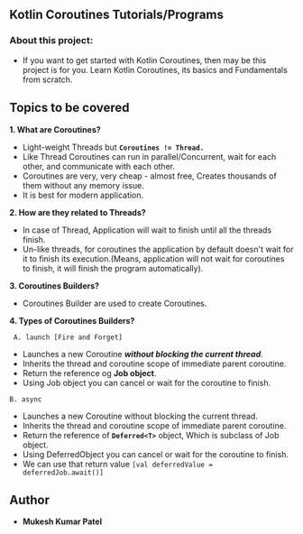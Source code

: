## Kotlin Coroutines Tutorials/Programs
### About this project:
* If you want to get started with Kotlin Coroutines, then may be this project is for you. Learn Kotlin Coroutines, its basics and Fundamentals from scratch. 
## Topics to be covered
**1. What are Coroutines?**
   - Light-weight Threads but **`Coroutines != Thread.`**
   - Like Thread Coroutines can run in parallel/Concurrent, wait for each other, and communicate with each other.
   - Coroutines are very, very cheap - almost free, Creates thousands of them without any memory issue.
   - It is best for modern application.

**2. How are they related to Threads?**
   - In case of Thread, Application will wait to finish until all the threads finish.
   - Un-like threads, for coroutines the application by default doesn't wait for it to finish its execution.(Means, application will not wait for coroutines to finish, it will finish the program automatically).

**3. Coroutines Builders?** 
   - Coroutines Builder are used to create Coroutines.

**4. Types of Coroutines Builders?**

     A. launch [Fire and Forget]
   - Launches a new Coroutine **_without blocking the current thread_**.
   - Inherits the thread and coroutine scope of immediate parent coroutine.
   - Return the reference og **Job object**.
   - Using Job object you can cancel or wait for the coroutine to finish.

    B. async
   - Launches a new Coroutine without blocking the current thread.
   - Inherits the thread and coroutine scope of immediate parent coroutine.
   - Return the reference of **`Deferred<T>`** object, Which is subclass of Job object.
   - Using DeferredObject you can cancel or wait for the coroutine to finish.
   - We can use that return value `[val deferredValue = deferredJob.await()]`



## Author

* **Mukesh Kumar Patel** 